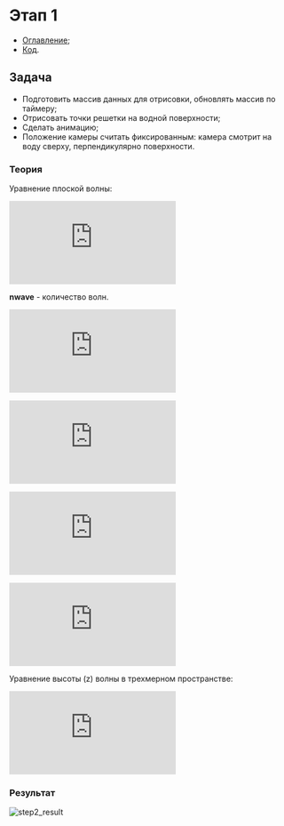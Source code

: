 # Этап 1
- [Оглавление](https://github.com/fedy95/Visualization-with-OpenGL/blob/master/README.md);
- [Код](https://github.com/fedy95/Visualization-with-OpenGL/blob/master/step2.py).

## Задача
- Подготовить массив данных для отрисовки, обновлять массив по таймеру;
- Отрисовать точки решетки на водной поверхности;
- Сделать анимацию;
- Положение камеры считать фиксированным: камера смотрит на воду сверху, перпендикулярно поверхности.

### Теория

Уравнение плоской волны:

![\xi(x,t)=Acos(\omega t)=Acos(2\pi\nu t)](http://latex.codecogs.com/svg.latex?%5Cfn_jvn%20%5Cxi%28x%2Ct%29%3DAcos%28%5Comega%20t%29%3DAcos%282%5Cpi%5Cnu%20t%29)

**nwave** - количество волн.

![waveVector=nwave*\begin{bmatrix}
 wV_{11}& wV_{12}\\ 
 \vdots& \vdots\\ 
 wV_{nwave1}& wV_{nwave2}
\end{bmatrix}](http://latex.codecogs.com/svg.latex?%5Cfn_jvn%20waveVector%3Dnwave*%5Cbegin%7Bbmatrix%7D%20wV_%7B11%7D%26%20wV_%7B12%7D%5C%5C%20%5Cvdots%26%20%5Cvdots%5C%5C%20wV_%7Bnwave1%7D%26%20wV_%7Bnwave2%7D%20%5Cend%7Bbmatrix%7D)

![\nu=angularFrequency=\frac{\begin{bmatrix}aF_{11}&  \cdots &  aF_{1nwave}\end{bmatrix}}{nwave}](http://latex.codecogs.com/svg.latex?%5Cfn_jvn%20%5Cnu%3DangularFrequency%3D%5Cfrac%7B%5Cbegin%7Bbmatrix%7DaF_%7B11%7D%26%20%5Ccdots%20%26%20aF_%7B1nwave%7D%5Cend%7Bbmatrix%7D%7D%7Bnwave%7D)

![\omega=phase=2\pi\nu=2\pi*angularFrequency=2\pi*\begin{bmatrix}aF_{11}&  \cdots &  aF_{1nwave}\end{bmatrix}](http://latex.codecogs.com/svg.latex?%5Cfn_jvn%20%5Comega%3Dphase%3D2%5Cpi%5Cnu%3D2%5Cpi*angularFrequency%3D2%5Cpi*%5Cbegin%7Bbmatrix%7DaF_%7B11%7D%26%20%5Ccdots%20%26%20aF_%7B1nwave%7D%5Cend%7Bbmatrix%7D)

![A=amplutude=\frac{\begin{bmatrix}A_{11}&  \cdots &  A_{1nwave}\end{bmatrix}}{nwave}](http://latex.codecogs.com/svg.latex?%5Cfn_jvn%20A%3Damplutude%3D%5Cfrac%7B%5Cbegin%7Bbmatrix%7DA_%7B11%7D%26%20%5Ccdots%20%26%20A_%7B1nwave%7D%5Cend%7Bbmatrix%7D%7D%7Bnwave%7D)

Уравнение высоты (z) волны в трехмерном пространстве:

![z=A*cos(\omega + x*waveVector+y*waveVector+t*\nu )](http://latex.codecogs.com/svg.latex?%5Cfn_jvn%20z%3DA*cos%28%5Comega%20&plus;%20x*waveVector&plus;y*waveVector&plus;t*%5Cnu%20%29)

### Результат

![step2_result](https://github.com/fedy95/Visualization-with-OpenGL/blob/master/images/step2_result.gif)
